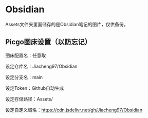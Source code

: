 # Obsidian

Assets文件夹里面储存的是Obsidian笔记的图片，仅供备份。

## Picgo图床设置（以防忘记）

图床配置名：任意取

设定仓库名：Jiacheng97/Obsidian

设定分支名：main

设定Token：Github自动生成

设定存储路径：Assets/

设定自定义域名：https://cdn.jsdelivr.net/gh/Jiacheng97/Obsidian